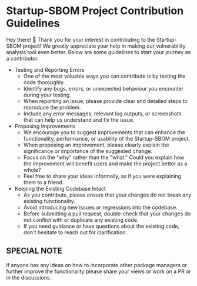 # Startup-SBOM Project Contribution Guidelines
Hey there! 👋 Thank you for your interest in contributing to the Startup-SBOM project! We greatly appreciate your help in making our vulnerability analysis tool even better. Below are some guidelines to start your journey as a contributor.

- Testing and Reporting Errors
    - One of the most valuable ways you can contribute is by testing the code thoroughly.
    - Identify any bugs, errors, or unexpected behaviour you encounter during your testing.
    - When reporting an issue, please provide clear and detailed steps to reproduce the problem.
    - Include any error messages, relevant log outputs, or screenshots that can help us understand and fix the issue.
- Proposing Improvements
    - We encourage you to suggest improvements that can enhance the functionality, performance, or usability of the Startup-SBOM project.
    - When proposing an improvement, please clearly explain the significance or importance of the suggested change.
    - Focus on the "why" rather than the "what." Could you explain how the improvement will benefit users and make the project better as a whole?
    - Feel free to share your ideas informally, as if you were explaining them to a friend.
- Keeping the Existing Codebase Intact
    - As you contribute, please ensure that your changes do not break any existing functionality.
    - Avoid introducing new issues or regressions into the codebase.
    - Before submitting a pull request, double-check that your changes do not conflict with or duplicate any existing code.
    - If you need guidance or have questions about the existing code, don't hesitate to reach out for clarification.

## SPECIAL NOTE
If anyone has any ideas on how to incorporate other package managers or further improve the functionality please share your views or work on a PR or in the discussions.